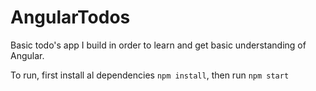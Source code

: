 # AngularTodos

Basic todo's app I build in order to learn and get basic understanding of Angular.

To run, first install al dependencies `npm install`, then run `npm start`
